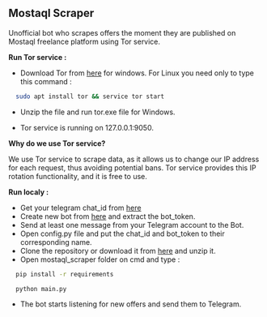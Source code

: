 ## Mostaql Scraper

Unofficial bot who scrapes offers the moment they are published on Mostaql freelance platform using Tor service.

**Run Tor service :** 

*   Download Tor from [here](https://www.torproject.org/download/tor/) for windows. For Linux you need only to type this command :  
```bash
  sudo apt install tor && service tor start
```

*   Unzip the file and run tor.exe file for Windows.

*   Tor service is running on 127.0.0.1:9050.


**Why do we use Tor service?**

We use Tor service to scrape data, as it allows us to change our IP address for each request, thus avoiding potential bans. Tor service provides this IP rotation functionality, and it is free to use.

**Run localy :**

*   Get your telegram chat\_id from [here](https://t.me/get_id_bot) 
*   Create new bot from [here](http://https://t.me/BotFather) and extract the bot_token.
*   Send at least one message from your Telegram account to the Bot.
*   Open config.py file and put the chat\_id and bot_token to their corresponding name.
*   Clone the repository or download it from [here](https://github.com/mouh2020/mostaql_scraper/archive/refs/heads/master.zip) and unzip it.
*   Open mostaql\_scraper folder on cmd and type :  
```bash
  pip install -r requirements 
```
```bash
  python main.py
```
     
*   The bot starts listening for new offers and send them to Telegram.

